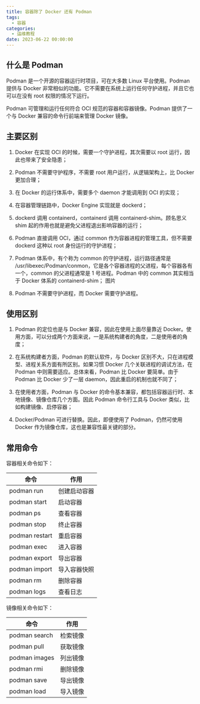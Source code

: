 ```yaml
---
title: 容器除了 Docker 还有 Podman
tags:
  - 容器
categories:
  - 运维教程
date: 2023-06-22 00:00:00
---
```


> 

<!-- more -->

## 什么是 Podman

Podman 是一个开源的容器运行时项目，可在大多数 Linux 平台使用。Podman 提供与 Docker 非常相似的功能。它不需要在系统上运行任何守护进程，并且它也可以在没有 root 权限的情况下运行。

Podman 可管理和运行任何符合 OCI 规范的容器和容器镜像。Podman 提供了一个与 Docker 兼容的命令行前端来管理 Docker 镜像。

## 主要区别

1. Docker 在实现 OCI 的时候，需要一个守护进程，其次需要以 root 运行，因此也带来了安全隐患；

2. Podman 不需要守护程序，不需要 root 用户运行，从逻辑架构上，比 Docker 更加合理；

3. 在 Docker 的运行体系中，需要多个 daemon 才能调用到 OCI 的实现；

4. 在容器管理链路中，Docker Engine 实现就是 dockerd；

5. dockerd 调用 containerd，containerd 调用 containerd-shim。顾名思义 shim 起的作用也就是避免父进程退出影响容器的运行；

6. Podman 直接调用 OCI，通过 common 作为容器进程的管理工具，但不需要 dockerd 这种以 root 身份运行的守护进程；

7. Podman 体系中，有个称为 common 的守护进程，运行路径通常是 /usr/libexec/Podman/conmon，它是各个容器进程的父进程，每个容器各有一个，common 的父进程通常是 1 号进程。Podman 中的 common 其实相当于 Docker 体系的 containerd-shim；
图片

8. Podman 不需要守护进程，而 Docker 需要守护进程。

## 使用区别

1. Podman 的定位也是与 Docker 兼容，因此在使用上面尽量靠近 Docker。使用方面，可以分成两个方面来说，一是系统构建者的角度，二是使用者的角度；

2. 在系统构建者方面，Podman 的默认软件，与 Docker 区别不大，只在进程模型、进程关系方面有所区别。如果习惯 Docker 几个关联进程的调试方法，在 Podman 中则需要适应。总体来看，Podman 比 Docker 要简单。由于 Podman 比 Docker 少了一层 daemon，因此重启的机制也就不同了；

3. 在使用者方面，Podman 与 Docker 的命令基本兼容，都包括容器运行时、本地镜像、镜像仓库几个方面。因此 Podman 命令行工具与 Docker 类似，比如构建镜像、启停容器；

4. Docker/Podman 可进行替换。因此，即便使用了 Podman，仍然可使用 Docker 作为镜像仓库，这也是兼容性最关键的部分。

## 常用命令

容器相关命令如下：

| 命令 | 作用 |
| - | - |
| podman run | 创建启动容器 |
| podman start | 启动容器 |
| podman ps | 查看容器 |
| podman stop | 终止容器 |
| podman restart | 重启容器 |
| podman exec | 进入容器 |
| podman export | 导出容器 |
| podman import | 导入容器快照 |
| podman rm | 删除容器 |
| podman logs | 查看日志 |

镜像相关命令如下：

| 命令 | 作用 |
| - | - |
| podman search | 检索镜像 |
| podman pull | 获取镜像 |
| podman images | 列出镜像 |
| podman rmi | 删除镜像 |
| podman save | 导出镜像 |
| podman load | 导入镜像 |